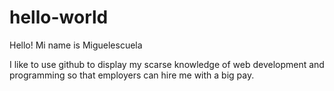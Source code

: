 # hello-world

Hello! Mi name is Miguelescuela

I like to use github to display my scarse knowledge of web development and programming so that employers can hire me with a big pay.
